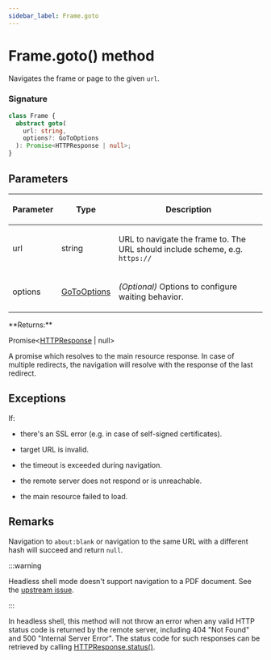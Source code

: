 ```yaml
---
sidebar_label: Frame.goto
---
```


# Frame.goto() method

Navigates the frame or page to the given `url`.

### Signature

```typescript
class Frame {
  abstract goto(
    url: string,
    options?: GoToOptions
  ): Promise<HTTPResponse | null>;
}
```

## Parameters

<table><thead><tr><th>

Parameter

</th><th>

Type

</th><th>

Description

</th></tr></thead>
<tbody><tr><td>

url

</td><td>

string

</td><td>

URL to navigate the frame to. The URL should include scheme, e.g. `https://`

</td></tr>
<tr><td>

options

</td><td>

[GoToOptions](./puppeteer.gotooptions.md)

</td><td>

_(Optional)_ Options to configure waiting behavior.

</td></tr>
</tbody></table>
**Returns:**

Promise&lt;[HTTPResponse](./puppeteer.httpresponse.md) \| null&gt;

A promise which resolves to the main resource response. In case of multiple redirects, the navigation will resolve with the response of the last redirect.

## Exceptions

If:

- there's an SSL error (e.g. in case of self-signed certificates).

- target URL is invalid.

- the timeout is exceeded during navigation.

- the remote server does not respond or is unreachable.

- the main resource failed to load.

## Remarks

Navigation to `about:blank` or navigation to the same URL with a different hash will succeed and return `null`.

:::warning

Headless shell mode doesn't support navigation to a PDF document. See the [upstream issue](https://crbug.com/761295).

:::

In headless shell, this method will not throw an error when any valid HTTP status code is returned by the remote server, including 404 "Not Found" and 500 "Internal Server Error". The status code for such responses can be retrieved by calling [HTTPResponse.status()](./puppeteer.httpresponse.status.md).

